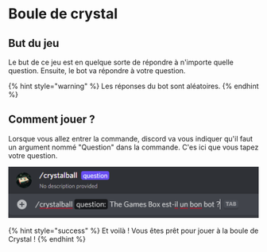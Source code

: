 # Boule de crystal

## But du jeu

Le but de ce jeu est en quelque sorte de répondre à n'importe quelle question. Ensuite, le bot va répondre à votre question.

{% hint style="warning" %}
Les réponses du bot sont aléatoires.
{% endhint %}

## Comment jouer ?

Lorsque vous allez entrer la commande, discord va vous indiquer qu'il faut un argument nommé "Question" dans la commande. C'es ici que vous tapez votre question.

![](../.gitbook/assets/image.png)

{% hint style="success" %}
Et voilà ! Vous êtes prêt pour jouer à la boule de Crystal !
{% endhint %}

